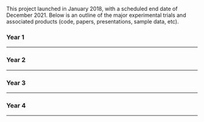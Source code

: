 This project launched in January 2018, with a scheduled end date of December 2021. Below is an outline of the major experimental trials and associated products (code, papers, presentations, sample data, etc).

### Year 1 



----

### Year 2 



----

### Year 3 



----

### Year 4 



----

